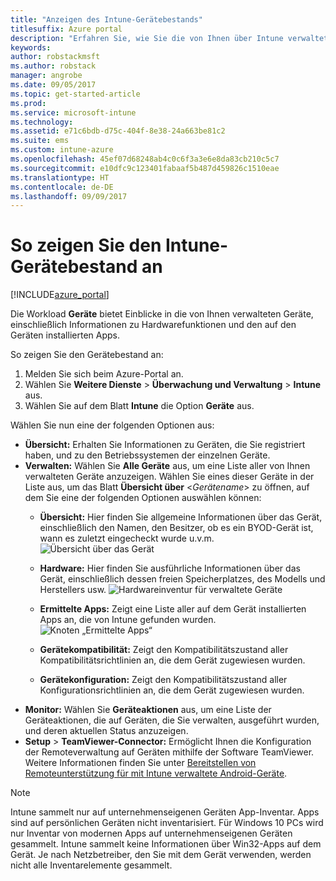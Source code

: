 ```yaml
---
title: "Anzeigen des Intune-Gerätebestands"
titlesuffix: Azure portal
description: "Erfahren Sie, wie Sie die von Ihnen über Intune verwalteten Geräte sowie Informationen zu der entsprechenden Hardware und den installierten Apps anzeigen.\""
keywords: 
author: robstackmsft
ms.author: robstack
manager: angrobe
ms.date: 09/05/2017
ms.topic: get-started-article
ms.prod: 
ms.service: microsoft-intune
ms.technology: 
ms.assetid: e71c6bdb-d75c-404f-8e38-24a663be81c2
ms.suite: ems
ms.custom: intune-azure
ms.openlocfilehash: 45ef07d68248ab4c0c6f3a3e6e8da83cb210c5c7
ms.sourcegitcommit: e10dfc9c123401fabaaf5b487d459826c1510eae
ms.translationtype: HT
ms.contentlocale: de-DE
ms.lasthandoff: 09/09/2017
---
```

# <a name="how-to-view-intune-device-inventory"></a>So zeigen Sie den Intune-Gerätebestand an


[!INCLUDE[azure_portal](./includes/azure_portal.md)]

Die Workload **Geräte** bietet Einblicke in die von Ihnen verwalteten Geräte, einschließlich Informationen zu Hardwarefunktionen und den auf den Geräten installierten Apps. 

So zeigen Sie den Gerätebestand an:

1. Melden Sie sich beim Azure-Portal an.
2. Wählen Sie **Weitere Dienste** > **Überwachung und Verwaltung** > **Intune** aus.
3. Wählen Sie auf dem Blatt **Intune** die Option **Geräte** aus.

Wählen Sie nun eine der folgenden Optionen aus:

- **Übersicht:** Erhalten Sie Informationen zu Geräten, die Sie registriert haben, und zu den Betriebssystemen der einzelnen Geräte.
- **Verwalten:** Wählen Sie **Alle Geräte** aus, um eine Liste aller von Ihnen verwalteten Geräte anzuzeigen.
    Wählen Sie eines dieser Geräte in der Liste aus, um das Blatt **Übersicht über** <*Gerätename*>  zu öffnen, auf dem Sie eine der folgenden Optionen auswählen können:
    - **Übersicht:** Hier finden Sie allgemeine Informationen über das Gerät, einschließlich den Namen, den Besitzer, ob es ein BYOD-Gerät ist, wann es zuletzt eingecheckt wurde u.v.m.
    ![Übersicht über das Gerät](./media/device-overview.png)
    - **Hardware:** Hier finden Sie ausführliche Informationen über das Gerät, einschließlich dessen freien Speicherplatzes, des Modells und Herstellers usw.
    ![Hardwareinventur für verwaltete Geräte](./media/hardware-inventory.png)
    - **Ermittelte Apps:** Zeigt eine Liste aller auf dem Gerät installierten Apps an, die von Intune gefunden wurden.
    ![Knoten „Ermittelte Apps“](./media/detected-applications.png)
    


    - **Gerätekompatibilität:** Zeigt den Kompatibilitätszustand aller Kompatibilitätsrichtlinien an, die dem Gerät zugewiesen wurden.
    - **Gerätekonfiguration:** Zeigt den Kompatibilitätszustand aller Konfigurationsrichtlinien an, die dem Gerät zugewiesen wurden.
- **Monitor:** Wählen Sie **Geräteaktionen** aus, um eine Liste der Geräteaktionen, die auf Geräten, die Sie verwalten, ausgeführt wurden, und deren aktuellen Status anzuzeigen.
- **Setup** > **TeamViewer-Connector:** Ermöglicht Ihnen die Konfiguration der Remoteverwaltung auf Geräten mithilfe der Software TeamViewer. Weitere Informationen finden Sie unter [Bereitstellen von Remoteunterstützung für mit Intune verwaltete Android-Geräte](/intune/device-profile-android-teamviewer).

>[!NOTE]
> Intune sammelt nur auf unternehmenseigenen Geräten App-Inventar. Apps sind auf persönlichen Geräten nicht inventarisiert. Für Windows 10 PCs wird nur Inventar von modernen Apps auf unternehmenseigenen Geräten gesammelt. Intune sammelt keine Informationen über Win32-Apps auf dem Gerät.
> Je nach Netzbetreiber, den Sie mit dem Gerät verwenden, werden nicht alle Inventarelemente gesammelt.
